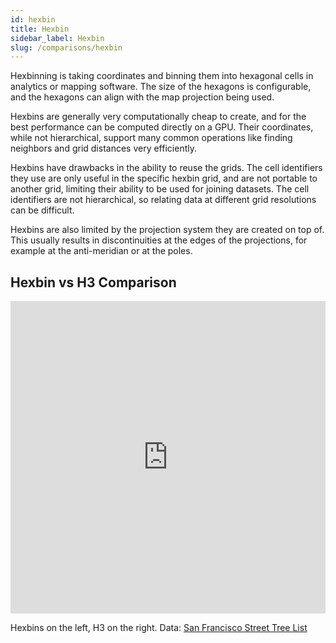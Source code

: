 ```yaml
---
id: hexbin
title: Hexbin
sidebar_label: Hexbin
slug: /comparisons/hexbin
---
```


Hexbinning is taking coordinates and binning them into hexagonal cells in analytics or mapping software. The size of the hexagons is configurable, and the hexagons can align with the map projection being used.

Hexbins are generally very computationally cheap to create, and for the best performance can be computed directly on a GPU. Their coordinates, while not hierarchical, support many common operations like finding neighbors and grid distances very efficiently.

Hexbins have drawbacks in the ability to reuse the grids. The cell identifiers they use are only useful in the specific hexbin grid, and are not portable to another grid, limiting their ability to be used for joining datasets. The cell identifiers are not hierarchical, so relating data at different grid resolutions can be difficult.

Hexbins are also limited by the projection system they are created on top of. This usually results in discontinuities at the edges of the projections, for example at the anti-meridian or at the poles.

## Hexbin vs H3 Comparison

<iframe width="100%" height="500px" src="https://studio.unfolded.ai/public/0beb2afb-9dd4-400b-90dd-f61580c582b9/embed" frameborder="0" allowfullscreen></iframe>

Hexbins on the left, H3 on the right. Data: [San Francisco Street Tree List](https://data.sfgov.org/City-Infrastructure/Street-Tree-List/tkzw-k3nq)

